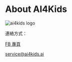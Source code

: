 # About AI4Kids

![ai4kids logo](https://i.imgur.com/ca8xg8t.png)

連絡方式：

[FB 專頁](https://www.facebook.com/AI4kidsTW/)

[service@ai4kids.ai](service@ai4kids.ai)
